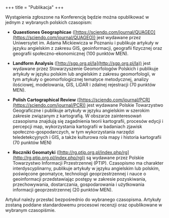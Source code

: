+++
title = "Publikacja"
+++

Wystąpienia zgłoszone na Konferencję będzie można opublikować w jednym z wybranych polskich czasopism: 

- **Quaestiones Geographicae** ([https://sciendo.com/journal/QUAGEO](https://sciendo.com/journal/QUAGEO)) jest wydawane przez Uniwersytet im. Adama Mickiewicza w Poznaniu i publikuje artykuły w języku angielskim z zakresu GIS, geoinformacji, geografii fizycznej oraz geografii społeczno-ekonomicznej (100 punktów MEN). 

- **Landform Analysis** ([http://sgp.org.pl/la](http://sgp.org.pl/la)) jest wydawane przez Stowarzyszenie Geomorfologów Polskich i publikuje artykuły w języku polskim lub angielskim z zakresu geomorfologii, w tym artykuły o geomorfologicznej tematyce metodycznej, analizy ilościowej, modelowania, GIS, LiDAR i zdalnej rejestracji (70 punktów MEN). 

- **Polish Cartographical Review** ([https://sciendo.com/journal/PCR](https://sciendo.com/journal/PCR)) jest wydawane  Polskie Towarzystwo Geograficzne i publikuje artykuły w języku angielskim  w szerokim zakresie związanym z kartografią.  W obszarze zainteresowań czasopisma znajdują się zagadnienia teorii kartografii, procesów edycji i percepcji map, wykorzystania kartografii w badaniach zjawisk społeczno-gospodarczych, w tym wykorzystania narzędzi teledetekcyjnych i GIS, a także kulturowa rola mapy i historia kartografii (70 punktów MEN)

- **Roczniki Geomatyki** ([http://rg.ptip.org.pl/index.php/rg](http://rg.ptip.org.pl/index.php/rg)) są wydawane przez Polskie Towarzystwo Informacji Przestrzennej (PTIP). Czasopismo ma charakter interdyscyplinarny, publikuje artykuły w języku angielskim lub polskim, poświęcone geomatyce, technologii geoprzestrzennej i nauce o geoinformacji przedstawiając postępy w zakresie pozyskiwania, przechowywania, dostarczania, gospodarowania i użytkowania informacji geoprzestrzennej (20 punktów MEN).

Artykuł należy przesłać bezpośrednio do wybranego czasopisma. Artykuły zostaną poddane standardowemu procesowi recenzji oraz opublikowane w wybranym czasopiśmie. 




